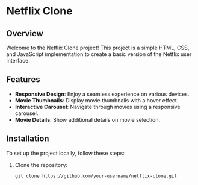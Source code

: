 # Netflix Clone


## Overview

Welcome to the Netflix Clone project! This project is a simple HTML, CSS, and JavaScript implementation to create a basic version of the Netflix user interface.

## Features

- **Responsive Design**: Enjoy a seamless experience on various devices.
- **Movie Thumbnails**: Display movie thumbnails with a hover effect.
- **Interactive Carousel**: Navigate through movies using a responsive carousel.
- **Movie Details**: Show additional details on movie selection.

## Installation

To set up the project locally, follow these steps:

1. Clone the repository:
   ```bash
   git clone https://github.com/your-username/netflix-clone.git
